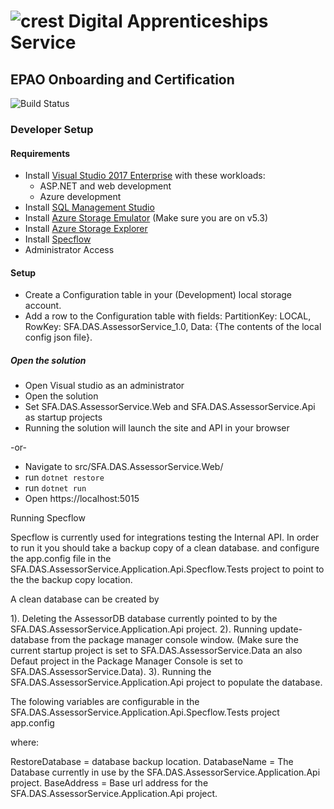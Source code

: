 # ![crest](https://assets.publishing.service.gov.uk/government/assets/crests/org_crest_27px-916806dcf065e7273830577de490d5c7c42f36ddec83e907efe62086785f24fb.png) Digital Apprenticeships Service

##  EPAO Onboarding and Certification

![Build Status](https://sfa-gov-uk.visualstudio.com/_apis/public/build/definitions/c39e0c0b-7aff-4606-b160-3566f3bbce23/831/badge)

### Developer Setup

#### Requirements

- Install [Visual Studio 2017 Enterprise](https://www.visualstudio.com/downloads/) with these workloads:
    - ASP.NET and web development
    - Azure development
- Install [SQL Management Studio](https://docs.microsoft.com/en-us/sql/ssms/download-sql-server-management-studio-ssms)
- Install [Azure Storage Emulator](https://go.microsoft.com/fwlink/?linkid=717179&clcid=0x409) (Make sure you are on v5.3)
- Install [Azure Storage Explorer](http://storageexplorer.com/)
- Install [Specflow](http://specflow.org/documentation/Installation/)
- Administrator Access

#### Setup

- Create a Configuration table in your (Development) local storage account.
- Add a row to the Configuration table with fields: PartitionKey: LOCAL, RowKey: SFA.DAS.AssessorService_1.0, Data: {The contents of the local config json file}.

##### Open the solution

- Open Visual studio as an administrator
- Open the solution
- Set SFA.DAS.AssessorService.Web and SFA.DAS.AssessorService.Api as startup projects
- Running the solution will launch the site and API in your browser

-or-

- Navigate to src/SFA.DAS.AssessorService.Web/
- run `dotnet restore`
- run `dotnet run`
- Open https://localhost:5015

Running Specflow

Specflow is currently used for integrations testing the Internal API.
In order to run it you should take a backup copy of a clean database.
and configure the app.config file in the SFA.DAS.AssessorService.Application.Api.Specflow.Tests project to point 
to the the backup copy location.

A clean database can be created by 

1). Deleting the AssessorDB database currently pointed to by the  SFA.DAS.AssessorService.Application.Api project.
2). Running update-database from the package manager console window.
(Make sure the current startup project is set to SFA.DAS.AssessorService.Data an also 
Defaut project in the Package Manager Console is set to SFA.DAS.AssessorService.Data).
3). Running the SFA.DAS.AssessorService.Application.Api project to populate the database.

The folowing variables are configurable in the SFA.DAS.AssessorService.Application.Api.Specflow.Tests
project app.config

<add key="RestoreDatabase" value="c:\backup\SFA.DAS.AssessorService.Application.Api.bak" />
<add key="DatabaseName" value="AssessorDB" />
<add key="BaseAddress" value="http://localhost:59021/" />

where:

RestoreDatabase = database backup location.
DatabaseName = The Database currently in use by the SFA.DAS.AssessorService.Application.Api project.
BaseAddress = Base url address for the SFA.DAS.AssessorService.Application.Api project.


    
    



